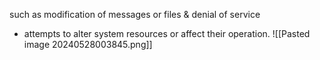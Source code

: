 such as modification of messages or files & denial of service
- attempts to alter system resources or affect their operation.
![[Pasted image 20240528003845.png]]